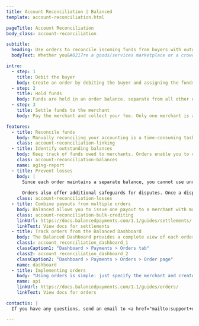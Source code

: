 ```yaml
---
title: Account Reconciliation | Balanced
template: account-reconciliation.html

pageTitle: Account Reconciliation
body_class: account-reconciliation

subtitle:
  heading: Use orders to reconcile incoming funds from buyers with outgoing funds to merchants.
  bodyText: Whether you&#8217re a goods/services marketplace or a crowdfunding/donation platform, Balanced enables you to link related transactions and maintain a separate order balance to help reconcile your accounting.

intro:
  - step: 1
    title: Debit the buyer
    body: Create an order by debiting the buyer and assigning the funds to the appropriate merchant.
  - step: 2
    title: Hold funds
    body: Funds are held in an order balance, separate from all other orders. Funds must be paid to merchants within 30 days of the charge.
  - step: 3
    title: Settle funds to the merchant
    body: Pay the merchant and collect your fee. Only one merchant is allowed per order.

features:
  - title: Reconcile funds
    body: Manually reconciling your accounting is a time-consuming task. Orders allow for a one-to-one mapping of funds so you can easily pinpoint corresponding debits and credits.
    class: account-reconciliation-linking
  - title: Identify outstanding balances
    body: Keep track of funds owed to merchants. Orders enable you to monitor a merchant's aging report to see how long orders for each merchant have been outstanding.
    class: account-reconciliation-balances
    name: aging-report
  - title: Prevent losses
    body: |
      Since each order maintains a separate balance, you cannot use unreferenced funds to issue credits.
      
      Orders also offer additional safeguards for disputes. Once a dispute is filed, the refund function will be disabled to prevent you from unknowingly refunding the buyer as the dispute process is pending.
    class: account-reconciliation-losses
  - title: Combine payouts from multiple orders
    body: Balanced allows you to issue one payout to a merchant with multiple orders waiting to be settled. Each customer has a payable account which can carry a stored balance. Simply credit the funds from the various orders into your merchant’s balance. Then issue a settlement from the balance to your merchant’s bank account.
    class: account-reconciliation-bulk-crediting
    linkUrl: https://docs.balancedpayments.com/1.1/guides/settlements/
    linkText: View docs for settlements
  - title: Track orders from the Balanced Dashboard
    body: The Balanced Dashboard provides a complete view of each order with detailed customer and transaction information.
    class1: account_reconciliation_dashboard_1
    classCaption1: "Dashboard > Payments > Orders tab"
    class2: account_reconciliation_dashboard_2
    classCaption2: "Dashboard > Payments > Orders > Order page"
    name: dashboard
  - title: Implementing orders
    body: "Using orders is simple: just specify the merchant and create an order for this merchant."
    name: api
    linkUrl: https://docs.balancedpayments.com/1.1/guides/orders/
    linkText: View docs for orders

contactUs: |
  If you have any questions, send an email to <a href="mailto:support+orders@balancedpayments.com">support+orders@balancedpayments.com</a>

---
```

